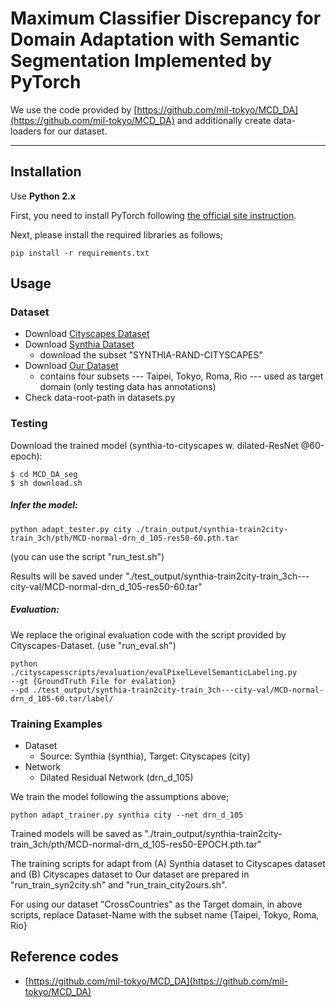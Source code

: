 # Maximum Classifier Discrepancy for Domain Adaptation with Semantic Segmentation Implemented by PyTorch

We use the code provided by [https://github.com/mil-tokyo/MCD_DA](https://github.com/mil-tokyo/MCD_DA) and additionally create data-loaders for our dataset.
  
***
## Installation
Use **Python 2.x**

First, you need to install PyTorch following [the official site instruction](http://pytorch.org/).

Next, please install the required libraries as follows;
```
pip install -r requirements.txt
```

## Usage

### Dataset

* Download [Cityscapes Dataset](https://www.cityscapes-dataset.com/)
* Download [Synthia Dataset](http://synthia-dataset.com/download-2/)
	* download the subset "SYNTHIA-RAND-CITYSCAPES" 
* Download [Our Dataset](https://yihsinchen.github.io/segmentation_adaptation/#Dataset)
	* contains four subsets --- Taipei, Tokyo, Roma, Rio --- used as target domain (only testing data has annotations) 
* Check data-root-path in datasets.py
 
### Testing
Download the trained model (synthia-to-cityscapes w. dilated-ResNet @60-epoch):

```
$ cd MCD_DA_seg  
$ sh download.sh
```

##### Infer the model: 

```
python adapt_tester.py city ./train_output/synthia-train2city-train_3ch/pth/MCD-normal-drn_d_105-res50-60.pth.tar
```

(you can use the script "run_test.sh")

Results will be saved under "./test_output/synthia-train2city-train_3ch---city-val/MCD-normal-drn_d_105-res50-60.tar"

##### Evaluation:
We replace the original evaluation code with the script provided by Cityscapes-Dataset. (use "run_eval.sh")

```
python ./cityscapesscripts/evaluation/evalPixelLevelSemanticLabeling.py  
--gt {GroundTruth File for evalation} 
--pd ./test_output/synthia-train2city-train_3ch---city-val/MCD-normal-drn_d_105-60.tar/label/
```

### Training Examples 
- Dataset
    - Source: Synthia (synthia), Target: Cityscapes (city)
- Network
    - Dilated Residual Network (drn_d_105)

We train the model following the assumptions above;
```
python adapt_trainer.py synthia city --net drn_d_105
```

Trained models will be saved as "./train_output/synthia-train2city-train_3ch/pth/MCD-normal-drn_d_105-res50-EPOCH.pth.tar"

The training scripts for adapt from (A) Synthia dataset to Cityscapes dataset and (B) Cityscapes dataset to Our dataset are prepared in "run_train_syn2city.sh" and "run_train_city2ours.sh". 

For using our dataset "CrossCountries" as the Target domain, in above scripts, replace Dataset-Name with the subset name {Taipei, Tokyo, Roma, Rio}
 
## Reference codes
- [https://github.com/mil-tokyo/MCD_DA](https://github.com/mil-tokyo/MCD_DA)
